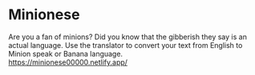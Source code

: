 # Minionese
Are you a fan of minions? Did you know that the gibberish they say is an actual language. Use the translator to convert your text from English to Minion speak or Banana language.</br>
https://minionese00000.netlify.app/
